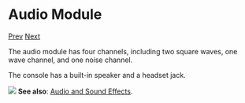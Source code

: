 # Audio Module

[Prev]() [Next]()

The audio module has four channels, including two square waves, one wave channel, and one noise channel.

The console has a built-in speaker and a headset jack.

<div class="content-highlight" style="min-height: 48px;">
  <img src="imgs/logo-nokbd.png" class="logo-tip">
  <span class="content-text">
    <strong>See also</strong>: <a href="page-not-found.html" class="nav-link">Audio and Sound Effects</a>.
  </span>
</div>
